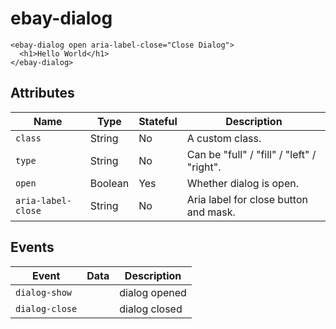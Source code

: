 # ebay-dialog

```marko
<ebay-dialog open aria-label-close="Close Dialog">
  <h1>Hello World</h1>
</ebay-dialog>
```

## Attributes
Name | Type | Stateful | Description
--- | --- | --- | ---
`class` | String | No | A custom class.
`type` | String | No | Can be "full" / "fill" / "left" / "right".
`open` | Boolean | Yes | Whether dialog is open.
`aria-label-close` | String | No | Aria label for close button and mask.

## Events
Event | Data | Description
--- | --- | ---
`dialog-show` |  | dialog opened
`dialog-close` |  | dialog closed
